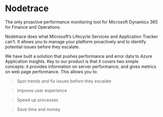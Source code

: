 # Nodetrace

The only proactive performance monitoring tool for
Microsoft Dynamics 365 for Finance and Operations.

Nodetrace does what Microsoft’s Lifecycle Services and Application Tracker can’t.
It allows you to manage your platform proactively and to identify
potential issues before they escalate.

We have built a solution that pushes performance and error data to Azure Application Insights. Key to our product is that it covers two simple concepts: it provides information on server performance; and gives metrics on web page performance. This allows you to:

> Spot trends and fix issues before they escalate

> Improve user experience

> Speed up processes

> Save time and money

